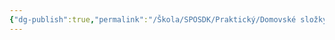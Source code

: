 ```yaml
---
{"dg-publish":true,"permalink":"/Škola/SPOSDK/Praktický/Domovské složky/","created":"2024-04-20T19:43:04.585+02:00","updated":"2024-04-20T22:03:55.827+02:00"}
---
```


